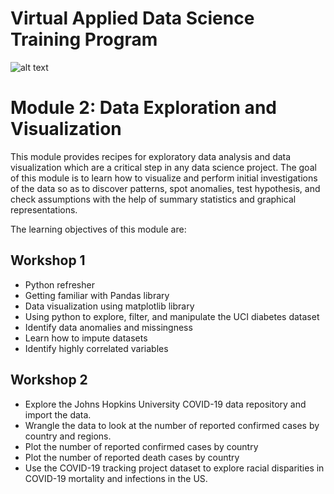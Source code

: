 # Virtual Applied Data Science Training Program

![alt text](https://the1joshuagroup.com/VADSTI/assets/img/HU-RCMI-Logo-Dark.gif)

# Module 2: Data Exploration and Visualization

This module provides recipes for exploratory data analysis and data visualization which are a critical step in any data science project. The goal of this module is to learn how to visualize and perform initial investigations of the data so as to discover patterns, spot anomalies, test hypothesis, and check assumptions with the help of summary statistics and graphical representations.

The learning objectives of this module are:

## Workshop 1

* Python refresher
* Getting familiar with Pandas library
* Data visualization using matplotlib library
* Using python to explore, filter, and manipulate the UCI diabetes dataset
* Identify data anomalies and missingness
* Learn how to impute datasets
* Identify highly correlated variables

## Workshop 2

* Explore the Johns Hopkins University COVID-19 data repository and import the data.
* Wrangle the data to look at the number of reported confirmed cases by country and regions.
* Plot the number of reported confirmed cases by country 
* Plot the number of reported death cases by country 
* Use the COVID-19 tracking project dataset to explore racial disparities in COVID-19 mortality and infections in the US. 
